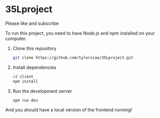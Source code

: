 # 35Lproject

Please like and subscribe


To run this project, you need to have Node.js and npm installed on your computer.

1. Clone this repository
    ```bash
    git clone https://github.com/tylerxiao/35Lproject.git
    ```
2. Install dependencies
    ```bash
    cd client
    npm install
    ```

3. Run the development server
    ```bash
    npm run dev
    ```
And you should have a local version of the frontend running!
